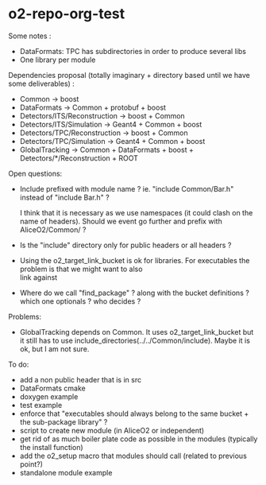 # o2-repo-org-test

Some notes :

* DataFormats: TPC has subdirectories in order to produce several libs
* One library per module

Dependencies proposal (totally imaginary + directory based until we have some deliverables) : 

* Common -> boost
* DataFormats -> Common + protobuf + boost
* Detectors/ITS/Reconstruction -> boost + Common
* Detectors/ITS/Simulation -> Geant4 + Common + boost
* Detectors/TPC/Reconstruction -> boost + Common
* Detectors/TPC/Simulation -> Geant4 + Common + boost
* GlobalTracking -> Common + DataFormats + boost + Detectors/*/Reconstruction + ROOT

Open questions: 

* Include prefixed with module name ? ie. "include Common/Bar.h" instead of "include Bar.h" ?

    I think that it is necessary as we use namespaces (it could clash on the name of headers).
    Should we event go further and prefix with AliceO2/Common/ ?
* Is the "include" directory only for public headers or all headers ?
* Using the o2_target_link_bucket is ok for libraries. For executables the problem is that we might want to also \
     link against
* Where do we call "find_package" ? along with the bucket definitions ? which one optionals ? who decides ?

Problems:

* GlobalTracking depends on Common. It uses o2_target_link_bucket but it still has to
use include_directories(../../Common/include). Maybe it is ok, but I am not sure.

To do:

* add a non public header that is in src
* DataFormats cmake
* doxygen example
* test example
* enforce that "executables should always belong to the same bucket + the sub-package library" ?
* script to create new module (in AliceO2 or independent)
* get rid of as much boiler plate code as possible in the modules (typically the install function)
* add the o2_setup macro that modules should call (related to previous point?)
* standalone module example
